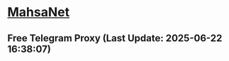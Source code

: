 
# [MahsaNet](https://t.me/mahsa_net)
## Free Telegram Proxy (Last Update: 2025-06-22 16:38:07)

    